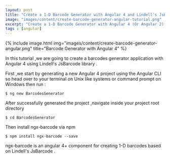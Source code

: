 ```yaml
---
layout: post
title: "Create a 1-D Barcode Generator with Angular 4 and Lindell's JsBarcode"
image: "images/content/create-barcode-generator-angular-tutorial.png"
excerpt: "Create a 1-D Barcode Generator with Angular 4 (Or Angular 2) and Lindell's JsBarcode library" 
tags : [angular]
---
```


{% include image.html 
    img="images/content/create-barcode-generator-angular.png" 
    title="Barcode Generator with Angular 4" 
%}

In this tutorial ,we are going to create a barcodes generator application with Angular 4 using Lindell's 
JsBarcode library .

First ,we start by generating a new Angular 4 project using the Angular CLI so head over to your terminal on Unix 
like systems or command prompt on Windows then run :

    $ ng new BarcodesGenerator 

After successfully generated the project ,navigate inside your project root directory 

    $ cd BarcodesGenerator 

Then install ngx-barcode via npm 

    $ npm install ngx-barcode --save    

ngx-barcode is an angular 4+ component for creating 1-D barcodes based on Lindell's JsBarcode .




